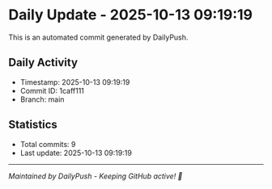 # Daily Update - 2025-10-13 09:19:19

This is an automated commit generated by DailyPush.

## Daily Activity
- Timestamp: 2025-10-13 09:19:19
- Commit ID: 1caff111
- Branch: main

## Statistics
- Total commits: 9
- Last update: 2025-10-13 09:19:19

---
*Maintained by DailyPush - Keeping GitHub active! 🚀*

